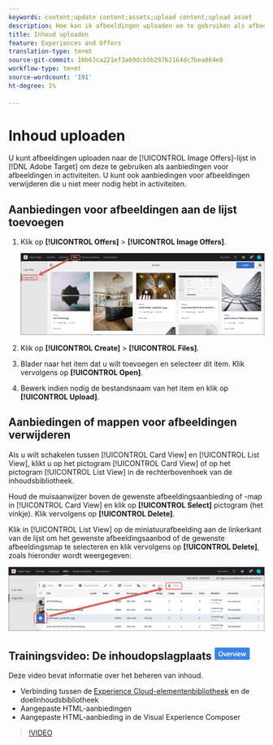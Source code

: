 ```yaml
---
keywords: content;update content;assets;upload content;upload asset
description: Hoe kan ik afbeeldingen uploaden om te gebruiken als afbeeldingsaanbiedingen?
title: Inhoud uploaden
feature: Experiences and Offers
translation-type: tm+mt
source-git-commit: 16b63ca221ef3a69dcb5b297b2164dc7bea864e8
workflow-type: tm+mt
source-wordcount: '191'
ht-degree: 1%

---
```



# Inhoud uploaden

U kunt afbeeldingen uploaden naar de [!UICONTROL Image Offers]-lijst in [!DNL Adobe Target] om deze te gebruiken als aanbiedingen voor afbeeldingen in activiteiten. U kunt ook aanbiedingen voor afbeeldingen verwijderen die u niet meer nodig hebt in activiteiten.

## Aanbiedingen voor afbeeldingen aan de lijst toevoegen

1. Klik op **[!UICONTROL Offers]** > **[!UICONTROL Image Offers]**.

   ![Aanbiedingen > Afbeeldingsaanbiedingen](/help/c-experiences/c-manage-content/assets/image-offers-tab.png)

1. Klik op **[!UICONTROL Create]** > **[!UICONTROL Files]**.
1. Blader naar het item dat u wilt toevoegen en selecteer dit item. Klik vervolgens op **[!UICONTROL Open]**.
1. Bewerk indien nodig de bestandsnaam van het item en klik op **[!UICONTROL Upload]**.

## Aanbiedingen of mappen voor afbeeldingen verwijderen

Als u wilt schakelen tussen [!UICONTROL Card View] en [!UICONTROL List View], klikt u op het pictogram [!UICONTROL Card View] of op het pictogram [!UICONTROL List View] in de rechterbovenhoek van de inhoudsbibliotheek.

Houd de muisaanwijzer boven de gewenste afbeeldingsaanbieding of -map in [!UICONTROL Card View] en klik op **[!UICONTROL Select]** pictogram (het vinkje). Klik vervolgens op **[!UICONTROL Delete]**.

Klik in [!UICONTROL List View] op de miniatuurafbeelding aan de linkerkant van de lijst om het gewenste afbeeldingsaanbod of de gewenste afbeeldingsmap te selecteren en klik vervolgens op **[!UICONTROL Delete]**, zoals hieronder wordt weergegeven:

![Geselecteerd item verwijderen](/help/c-experiences/c-manage-content/assets/delete-image-offer.png)

## Trainingsvideo: De inhoudopslagplaats ![Overzichtsbadge](/help/assets/overview.png)

Deze video bevat informatie over het beheren van inhoud.

* Verbinding tussen de [Experience Cloud-elementenbibliotheek](https://experienceleague.adobe.com/docs/core-services/interface/assets/creative-cloud.html) en de doelinhoudsbibliotheek
* Aangepaste HTML-aanbiedingen
* Aangepaste HTML-aanbieding in de Visual Experience Composer

>[!VIDEO](https://video.tv.adobe.com/v/17387)